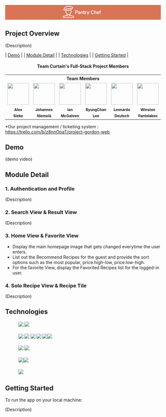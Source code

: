 <img display="center" src="dist/resources/chef-logo.png"></img>

## Project Overview
(Description)


<div>

| [Demo](#demo) |
| [Module Detail](#module-detail) |
| [Technologies](#technologies) |
| [Getting Started](#getting-started) |

</div>

<div align="center">

#### **Team Curtain's Full-Stack Project Members**

<table align="center">
    <th colspan="6">Team Members</th>
  <tr>
      <td align="center"><a href="https://github.com/Heine574"><img src="https://avatars.githubusercontent.com/u/4070885?v=4" height="70px" width="70px" alt=""/><sub><b>Alex<br>Sieke</b></sub></a><br/></td>
      <td align="center"><a href="https://github.com/Heine574"><img src="https://avatars.githubusercontent.com/u/26636748?v=4" height="70px" width="70px" alt=""/><sub><b>Johannes<br>Niemelä</b></sub></a<br/></td>
      <td align="center"><a href="https://github.com/FullStackEidolon"><img src="https://ca.slack-edge.com/T01J1BRG8E4-U02LEUYHDV3-08fca025c853-512" height="70px" width="70px" alt=""/><sub><b>Ian<br>McGahren</b></sub></a><br /></td>
      <td align="center"><a href="https://github.com/lbc1013"><img src="https://avatars.githubusercontent.com/u/65844592?v=4" height="70px" width="70px" alt=""/><sub><b>ByungChan<br>Lee</b></sub></a><br/></td>
      <td align="center"><a href="https://github.com/leonardodeutsch"><img src="https://avatars.githubusercontent.com/u/90005014?v=4" height="70px" width="70px" alt=""/><sub><b>Leonardo<br>Deutsch</b></sub></a><br/></td>
      <td align="center"><a href="https://github.com/winstonthep"><img src="https://avatars.githubusercontent.com/u/91493090?v=4" height="70px" width="70px" alt=""/><sub><b>Winston<br>Pantelakos</b></sub></a><br/></td>
  </tr>
</table>

</div>
*Our project management / ticketing system : <a href='https://trello.com/b/z8nnOpaT/project-gordon-web'>https://trello.com/b/z8nnOpaT/project-gordon-web</a>

## Demo
(demo video)
## Module Detail
### 1. Authentication and Profile

(Description)

### 2. Search View & Result View

(Description)

### 3. Home View & Favorite View

- Display the main homepage image that gets changed everytime the user enters.
- List out the Recommend Recipes for the guest and provide the sort options such as the most popular, price:high-low, price:low-high.
- For the favorite View, display the Favorited Recipes list for the logged-in user.

### 4. Solo Recipe View & Recipe Tile

(Description)

## Technologies

####  &nbsp;&nbsp;&nbsp;&nbsp;&nbsp;&nbsp;&nbsp;&nbsp;&nbsp;&nbsp;&nbsp;&nbsp; <img width="10%" src="https://www.vectorlogo.zone/logos/reactjs/reactjs-ar21.svg"> <img width="10%" src="https://www.vectorlogo.zone/logos/w3_css/w3_css-ar21.svg">
####  &nbsp;&nbsp;&nbsp;&nbsp;&nbsp;&nbsp;&nbsp;&nbsp;&nbsp;&nbsp;&nbsp;&nbsp; <img width="10%" src="https://www.vectorlogo.zone/logos/nodejs/nodejs-ar21.svg"> <img width="10%" src="https://www.vectorlogo.zone/logos/nodemonio/nodemonio-ar21.svg"> <img width="10%" src="https://www.vectorlogo.zone/logos/expressjs/expressjs-ar21.svg"> <img width="10%" src="https://user-images.githubusercontent.com/8939680/57233884-20344080-6fe5-11e9-8df3-0df1282e1574.png"> <img width="10%" src="https://www.vectorlogo.zone/logos/postgresql/postgresql-ar21.svg"><img width="10%" src="https://www.vectorlogo.zone/logos/npmjs/npmjs-ar21.svg">
####  &nbsp;&nbsp;&nbsp;&nbsp;&nbsp;&nbsp;&nbsp;&nbsp;&nbsp;&nbsp;&nbsp;&nbsp; <img width="15%" src="https://www.vectorlogo.zone/logos/js_webpack/js_webpack-ar21.svg"> <img width="10%" src="https://www.vectorlogo.zone/logos/babeljs/babeljs-ar21.svg">
####   &nbsp;&nbsp;&nbsp;&nbsp;&nbsp;&nbsp;&nbsp;&nbsp;&nbsp;&nbsp;&nbsp;&nbsp;  <img width="10%" src="https://www.vectorlogo.zone/logos/amazon_aws/amazon_aws-ar21.svg"><img width="10%" src="https://www.vectorlogo.zone/logos/docker/docker-ar21.svg">
####   &nbsp;&nbsp;&nbsp;&nbsp;&nbsp;&nbsp;&nbsp;&nbsp;&nbsp;&nbsp;&nbsp;&nbsp;  <img width="10%" src="https://www.vectorlogo.zone/logos/trello/trello-ar21.svg">


## Getting Started
To run the app on your local machine:

(Description)
